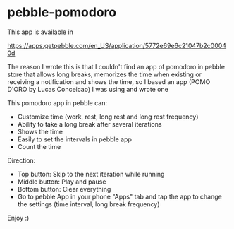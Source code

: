 # pebble-pomodoro

This app is available in 

https://apps.getpebble.com/en_US/application/5772e69e6c21047b2c00040d

The reason I wrote this is that I couldn't find an app of pomodoro in pebble store that allows long breaks, memorizes the time when existing or receiving a notification and shows the time, so I based an app (POMO D'ORO by Lucas Conceicao) I was using and wrote one

This pomodoro app in pebble can:

- Customize time (work, rest, long rest and long rest frequency)
- Ability to take a long break after several iterations
- Shows the time
- Easily to set the intervals in pebble app
- Count the time


Direction: 
- Top button: Skip to the next iteration while running
- Middle button: Play and pause
- Bottom button: Clear everything
- Go to pebble App in your phone "Apps" tab and tap the app to change the settings (time interval, long break frequency) 


Enjoy :) 
